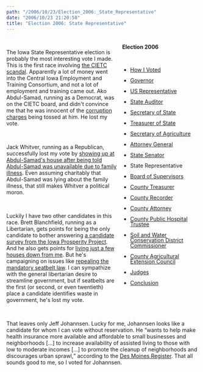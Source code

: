 ```yaml
---
path: "/2006/10/23/Election_2006:_State_Representative" 
date: "2006/10/23 21:20:58" 
title: "Election 2006: State Representative" 
---
```

<div style="float: right; width: 200px; margin: 0 0 1em 1em;" class="box"><br>	<h4 style="margin: 0;">Election 2006</h4><br>	<ul style="padding-left: 1.5em; line-height: 1em;"><br>		<li><a href="http://typewriting.org/2006/10/16/2006_Election%3A_How_I_Voted/">How I Voted</a></li><br>		<li><a href="http://typewriting.org/2006/10/17/2006_Election%3A_Governor/">Governor</a></li><br>		<li><a href="http://typewriting.org/2006/10/17/Election_2006%3A_US_Representative/">US Representative</a></li><br>		<li><a href="http://typewriting.org/2006/10/17/Election_2006%3A_State_Auditor/">State Auditor</a></li><br>		<li><a href="http://typewriting.org/2006/10/18/Election_2006%3A_Secretary_of_State/">Secretary of State</a></li><br>		<li><a href="http://typewriting.org/2006/10/19/Election_2006%3A_Treasurer_of_State/">Treasurer of State</a></li><br>		<li><a href="http://typewriting.org/2006/10/23/Election_2006%3A_Secretary_of_Agriculture/">Secretary of Agriculture</a></li><br>		<li><a href="http://typewriting.org/2006/10/23/Election_2006%3A_Attorney_General/">Attorney General</a></li><br>		<li><a href="http://typewriting.org/2006/10/23/Election_2006%3A_State_Senator/">State Senator</a></li><br>		<li>State Representative</li><br>		<li><a href="http://typewriting.org/2006/10/25/Election_2006%3A_Board_of_Supervisors/">Board of Supervisors</a></li><br>		<li><a href="http://typewriting.org/2006/10/25/Election_2006%3A_County_Treasurer/">County Treasurer</a></li><br>		<li><a href="http://typewriting.org/2006/10/25/Election_2006%3A_County_Recorder/">County Recorder</a></li><br>		<li><a href="http://typewriting.org/2006/10/29/Election_2006%3A_County_Attorney/">County Attorney</a></li><br>		<li><a href="http://typewriting.org/2006/10/29/Election_2006%3A_County_Public_Hospital_Trustee/">County Public Hospital Trustee</a></li><br>		<li><a href="http://typewriting.org/2006/10/29/Election_2006%3A__Soil_and_Water_Conservation_District_Commissioner/">Soil and Water Conservation District Commissioner</a></li><br>		<li><a href="http://typewriting.org/2006/10/29/Election_2006%3A_County_Agricultural_Extension_Council/">County Agricultural Extension Council</a></li><br>		<li><a href="http://typewriting.org/2006/10/29/Election_2006%3A_Judges/">Judges</a></li><br>		<li><a href="http://typewriting.org/2006/10/29/Election_2006%3A_Conclusion/">Conclusion</a></li><br>	</ul><br></div><br><p>The Iowa State Representative election is probably the most interesting vote I made. This is the first race involving <a href="http://desmoinesregister.com/apps/pbcs.dll/section?Category=NEWS&amp;theme=JOB_TRAINING_EXECUTIVES&amp;template=theme">the CIETC scandal</a>. Apparently a lot of money went into the Central Iowa Employment and Training Consortium, and not a lot of employment and training came out. Ako Abdul-Samad, running as a Democrat, was on the CIETC board, and didn't convince me that he was innocent of the <a href="http://www.dmregister.com/apps/pbcs.dll/article?AID=/20060801/NEWS10/608010384/1001&amp;lead=1">corruption charges</a> being tossed at him. He lost my vote.</p><br><p>Jack Whitver, running as a Republican, successfully lost my vote by <a href="http://whotv.com/Global/story.asp?S=5430717">showing up at Abdul-Samad's house after being told Abdul-Samad was unavailable due to family illness</a>. Even assuming charitably that Abdul-Samad was lying about the family illness, that still makes Whitver a political moron.</p><br><p>Luckily I have two other candidates in this race. Brett Blanchfield, running as a Libertarian, gets points for being the only candidate to bother answering <a href="	http://www.growthevote.org/php.asp?g=iowa&amp;page=Candidate_Guide&amp;legdistrictid=1944<br>">a candidate survey from the Iowa Prosperity Project</a>. And he also gets points for <a href="http://www.shrinkiowagov.org/district66.html">living just a few houses down from me</a>. But he's campaigning on issues like <a href="http://blanchfield66.blogspot.com/2006/10/blanchfield-begins-radio-advertising.html">repealing the mandatory seatbelt law</a>. I can sympathize with the general libertarian desire to streamline government, but if seatbelts are the first (or second, or even twentieth) place a candidate identifies waste in government, he's lost my vote.</p><br><p>That leaves only Jeff Johannsen. Lucky for me, Johannsen looks like a candidate for whom I can vote without reservation. He <q>wants to help make health insurance more available and affordable to small businesses and neighborhoods [...] to increase availability of assisted living to those with low to moderate incomes [...] to promote the cleanup of neighborhoods and discourages urban sprawl,</q> according to the <a href="http://www.desmoinesregister.com/apps/pbcs.dll/article?AID=/99999999/NEWS09/60626013">Des Moines Register</a>. That all sounds good to me, so I voted for Johannsen.</p><br><div class="clear"></div>